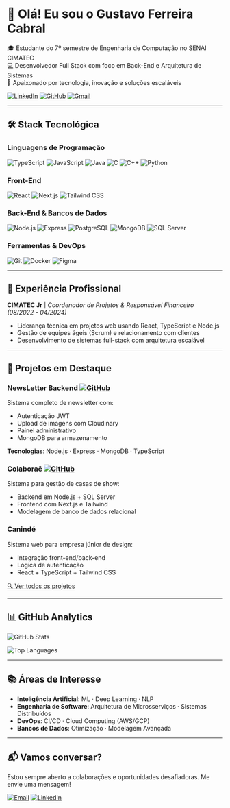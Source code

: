 # 👋 Olá! Eu sou o Gustavo Ferreira Cabral

🎓 Estudante do 7º semestre de Engenharia de Computação no SENAI CIMATEC  
💻 Desenvolvedor Full Stack com foco em Back-End e Arquitetura de Sistemas  
🚀 Apaixonado por tecnologia, inovação e soluções escaláveis

[![LinkedIn](https://img.shields.io/badge/LinkedIn-0077B5?style=for-the-badge&logo=linkedin&logoColor=white)](https://www.linkedin.com/in/gustavo-ferreira-068aa3272/)
[![GitHub](https://img.shields.io/badge/GitHub-100000?style=for-the-badge&logo=github&logoColor=white)](https://github.com/guissx)
[![Gmail](https://img.shields.io/badge/Gmail-D14836?style=for-the-badge&logo=gmail&logoColor=white)](mailto:gugacabral03@gmail.com)

---

## 🛠️ Stack Tecnológica

### **Linguagens de Programação**
![TypeScript](https://img.shields.io/badge/TypeScript-007ACC?style=for-the-badge&logo=typescript&logoColor=white)
![JavaScript](https://img.shields.io/badge/JavaScript-F7DF1E?style=for-the-badge&logo=javascript&logoColor=black)
![Java](https://img.shields.io/badge/Java-ED8B00?style=for-the-badge&logo=openjdk&logoColor=white)
![C](https://img.shields.io/badge/C-00599C?style=for-the-badge&logo=c&logoColor=white)
![C++](https://img.shields.io/badge/C%2B%2B-00599C?style=for-the-badge&logo=c%2B%2B&logoColor=white)
![Python](https://img.shields.io/badge/Python-3776AB?style=for-the-badge&logo=python&logoColor=white)

### **Front-End**
![React](https://img.shields.io/badge/React-20232A?style=for-the-badge&logo=react&logoColor=61DAFB)
![Next.js](https://img.shields.io/badge/Next.js-000000?style=for-the-badge&logo=nextdotjs&logoColor=white)
![Tailwind CSS](https://img.shields.io/badge/Tailwind_CSS-38B2AC?style=for-the-badge&logo=tailwind-css&logoColor=white)

### **Back-End & Bancos de Dados**
![Node.js](https://img.shields.io/badge/Node.js-339933?style=for-the-badge&logo=nodedotjs&logoColor=white)
![Express](https://img.shields.io/badge/Express-000000?style=for-the-badge&logo=express&logoColor=white)
![PostgreSQL](https://img.shields.io/badge/PostgreSQL-316192?style=for-the-badge&logo=postgresql&logoColor=white)
![MongoDB](https://img.shields.io/badge/MongoDB-4EA94B?style=for-the-badge&logo=mongodb&logoColor=white)
![SQL Server](https://img.shields.io/badge/Microsoft_SQL_Server-CC2927?style=for-the-badge&logo=microsoft-sql-server&logoColor=white)

### **Ferramentas & DevOps**
![Git](https://img.shields.io/badge/Git-F05032?style=for-the-badge&logo=git&logoColor=white)
![Docker](https://img.shields.io/badge/Docker-2496ED?style=for-the-badge&logo=docker&logoColor=white)
![Figma](https://img.shields.io/badge/Figma-F24E1E?style=for-the-badge&logo=figma&logoColor=white)

---

## 💼 Experiência Profissional

**CIMATEC Jr** | *Coordenador de Projetos & Responsável Financeiro*  
*(08/2022 - 04/2024)*  
- Liderança técnica em projetos web usando React, TypeScript e Node.js  
- Gestão de equipes ágeis (Scrum) e relacionamento com clientes  
- Desenvolvimento de sistemas full-stack com arquitetura escalável  

---

## 🚀 Projetos em Destaque

### **NewsLetter Backend** [![GitHub](https://img.shields.io/badge/-Repositório-181717?style=flat&logo=github)](https://github.com/guissx/NewsLetter-Backend)
Sistema completo de newsletter com:
- Autenticação JWT  
- Upload de imagens com Cloudinary  
- Painel administrativo  
- MongoDB para armazenamento  

**Tecnologias**: Node.js · Express · MongoDB · TypeScript  

### **Colaboraê** [![GitHub](https://img.shields.io/badge/-Repositório-181717?style=flat&logo=github)](https://github.com/guissx)
Sistema para gestão de casas de show:
- Backend em Node.js + SQL Server  
- Frontend com Next.js e Tailwind  
- Modelagem de banco de dados relacional  

### **Canindé** 
Sistema web para empresa júnior de design:
- Integração front-end/back-end  
- Lógica de autenticação  
- React + TypeScript + Tailwind CSS  

[🔍 Ver todos os projetos](https://github.com/guissx?tab=repositories)

---

## 📊 GitHub Analytics

![GitHub Stats](https://github-readme-stats.vercel.app/api?username=guissx&show_icons=true&theme=radical)

![Top Languages](https://github-readme-stats.vercel.app/api/top-langs/?username=guissx&layout=compact&theme=radical)

---

## 📚 Áreas de Interesse

- **Inteligência Artificial**: ML · Deep Learning · NLP  
- **Engenharia de Software**: Arquitetura de Microsserviços · Sistemas Distribuídos  
- **DevOps**: CI/CD · Cloud Computing (AWS/GCP)  
- **Bancos de Dados**: Otimização · Modelagem Avançada  

---

## 📬 Vamos conversar?

Estou sempre aberto a colaborações e oportunidades desafiadoras. Me envie uma mensagem!

[![Email](https://img.shields.io/badge/Email-gugacabral03@gmail.com-D14836?style=flat&logo=gmail)](mailto:gugacabral03@gmail.com)
[![LinkedIn](https://img.shields.io/badge/LinkedIn-Gustavo_Ferreira-0077B5?style=flat&logo=linkedin)](https://www.linkedin.com/in/gustavo-ferreira-068aa3272/)

